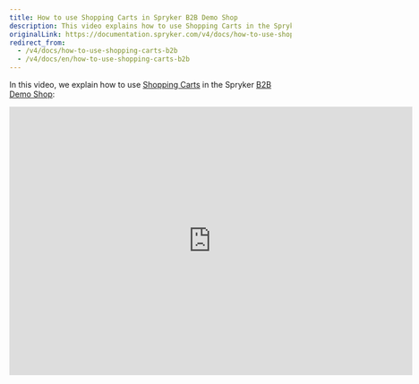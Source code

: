 ```yaml
---
title: How to use Shopping Carts in Spryker B2B Demo Shop
description: This video explains how to use Shopping Carts in the Spryker B2B Demo Shop.
originalLink: https://documentation.spryker.com/v4/docs/how-to-use-shopping-carts-b2b
redirect_from:
  - /v4/docs/how-to-use-shopping-carts-b2b
  - /v4/docs/en/how-to-use-shopping-carts-b2b
---
```


In this video, we explain how to use [Shopping Carts](/docs/scos/dev/features/202001.0/shopping-cart/multiple-carts-per-user/multiple-carts-per-user-feature-overview.html) in the Spryker [B2B Demo Shop](https://documentation.spryker.com/v4/docs/demoshops#b2b-demo-shop):

<iframe src="https://fast.wistia.net/embed/iframe/s776wlo9ds" title="How to use Shopping Carts in Spryker" allowtransparency="true" frameborder="0" scrolling="no" class="wistia_embed" name="wistia_embed" allowfullscreen="0" mozallowfullscreen="0" webkitallowfullscreen="0" oallowfullscreen="0" msallowfullscreen="0" width="720" height="480"></iframe>
